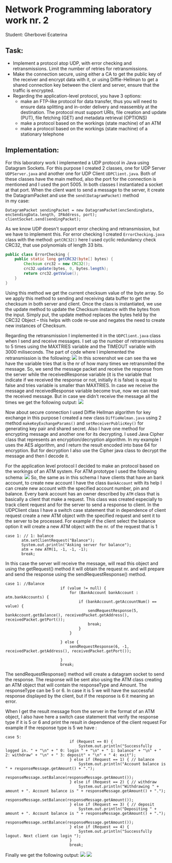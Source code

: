 # Network Programming laboratory work nr. 2
Student: Gherbovei Ecaterina
## Task:
 * Implement a protocol atop UDP, with error checking and retransmissions. Limit the number of retries for retransmissions.
 * Make the connection secure, using either a CA to get the public key of the receiver and encrypt data with it, or using Diffie-Hellman to get a shared connection key between the client and server, ensure that the traffic is encrypted.
 * Regarding the application-level protocol, you have 3 options:
   - make an FTP-like protocol for data transfer, thus you will need to ensure data splitting and in-order delivery and reassembly at the destination. The protocol must support URIs, file creation and update (PUT), file fetching (GET) and metadata retrieval (OPTIONS)
   - make a protocol based on the workings (state machine) of an ATM
   - make a protocol based on the workings (state machine) of a stationary telephone
## Implementation:
 For this laboratory work I implemented a UDP protocol in Java using Datagram Sockets.
 For this purpose I created 2 classes, one for UDP Server ```UDPServer.java``` and another one for UDP Client ```UDPClient.java```.
 Both of these classes have the main method, also the port for the connection is mentioned and I used the port 5005. In both classes
 I instantiated a socket at that port. When the client want to send a message to the server, it create the DatagramPacket and use the ```send(DatagramPacket)``` method  
in my case:
```
DatagramPacket sendingPacket = new DatagramPacket(encSendingData, encSendingData.length, IPAddress, port);
clientSocket.send(sendingPacket);
```
As we know UDP doesn't support error checking and retransmission, but we have to implement this.
For error checking I created ```ErrorChecking.java``` class with the method: ```getCRC32()```
here I used cyclic redundancy check CRC32, that use polynomials of length 33 bits.
```Java
public class ErrorChecking {
    public static long getCRC32(byte[] bytes) {
        Checksum crc32 = new CRC32();
        crc32.update(bytes, 0, bytes.length);
        return crc32.getValue();
    }
}
```
Using this method we get the current checksum value of the byte array. So we apply this method to sending and receiving data buffer to get the checksum 
in both server and client. Once the class is instantiated, we use the update method to update the Checksum instance with the bytes from the input.
Simply put, the update method replaces the bytes held by the CRC32 Object – this helps with code re-use and negates the need to create new instances of Checksum.

Regarding the retransmission I implemented it in the ```UDPClient.java``` class when I send and receive messages.
I set up the number of retransmissions to 5 times using the MAXTRIES variable and the TIMEOUT variable with 3000 miliseconds.
The part of code where I implemented the retransmission is the following:
![](screenshots/retransmission.png)
In this screenshot we can see tha we have the variable tries that is the nr of how many times we retransmited the message.
So, we send the message packet and receive the response from the server while the receivedResponse variable (it is the variable that indicate
if we received the response or not, initially it is false) is equal to false and tries variable is smaller than MAXTRIES.
In case we receive the message and receivedResponse variable become true, now we can read the received message.
But in case we didn't receive the message all the times we get the following output:
![](screenshots/retransmission_out.png)

Now about secure connection I used Diffie Hellman algorithm for key exchange in this purpose I created a new class ```DiffieHelman.java```
using 2 method ```makeKeyExchangeParams()``` and ```setReceiverPublicKey()``` for generating key pair and shared secret. 
Also I have one method for encrypting message and another one for its decrypting.
I used Java Cipher class that represents an encryption/decryption algorithm.
In my example I uses the AES algorithm, and I return the result encoded into base 64 for encryption.
But for decryption I also use the Cipher java class to decrypt the message and then I decode it.

For the application level protocol I decided to make an protocol based on the workings of an ATM system.
For ATM prototype I used the following schema:
![](screenshots/atm_prototype.png)
So, the same as in this schema I have clients that have an bank account, to create new account I have the class ```BankAccount```
with its help I can create new account with the specified account number, pin and balance. Every bank account has an owner described by ```ATM``` class
that is basically a client that make a request. This class was created especially to track client request and for the server to send a response to client.
In the UDPClient class I have a switch case statement that in dependence of client request create a new ATM object with the specified request
and sent it to the server to be processed. For example if the client select the balance option it will create a new ATM object with the nr. of the request that is 1
```
case 1: // 1: balance
       atm.setClientRequest("Balance");
       System.out.println("Asking server for balance");
       atm = new ATM(1, -1, -1, -1);
       break;
```
In this case the server will receive the message, will read this object and using the getRequest() method it will obtain 
the request nr. and will prepare and send the response using the sendRequestResponse() method.
```
case 1: //Balance
                        if (value != null) {
                            for (BankAccount bankAccount : atm.bankAccounts) {
                                if (bankAccount.getAccountNum() == value) {
                                    sendRequestResponse(5, bankAccount.getBalance(), receivedPacket.getAddress(), receivedPacket.getPort());
                                    break;
                                }
                            }

                        } else {
                            sendRequestResponse(6, -1, receivedPacket.getAddress(), receivedPacket.getPort());

                        }
                        break;
```
The sendRequestResponse() method will create a datagram socket to send the response. The response will be sent also using the ATM class
creating an ATM object that will contain the responseType and Amount. The responseType can be 5 or 6. In case it is 5 we will have the successful response displayed by the client,
but if the response is 6 it meaning an error.

When I get the result message from the server in the format of an ATM object, I also have here a switch case statement
that verify the response type if it is 5 or 6 and print the result in dependence of the client request
For example if the response type is 5 we have :
```
case 5:
                            if (Request == 0) {
                                System.out.println("Successfully logged in. " + "\n" + " 0: login " + "\n" + " 1: balance" + "\n" + " 2: withdraw" + "\n" + " 3: deposit" + "\n" + " 4: exit");
                            } else if (Request == 1) { // balance
                                System.out.println("Account balance is " + responseMessage.getAmount() + ".");
                                responseMessage.setBalance(responseMessage.getAmount());
                            } else if (Request == 2) { // withdraw
                                System.out.println("Withdrawing " + amount + ". Account balance is " + responseMessage.getAmount() + ".");
                                responseMessage.setBalance(responseMessage.getAmount());
                            } else if (Request == 3) { // deposit
                                System.out.println("Depositing " + amount + ". Account balance is " + responseMessage.getAmount() + ".");
                                responseMessage.setBalance(responseMessage.getAmount());
                            } else if (Request == 4) {
                                System.out.println("Successfully logout. Next client can login ");
                            }
                            break;
```

Finally we get the following output:
![](screenshots/output1.png)
![](screenshots/output2.png)
